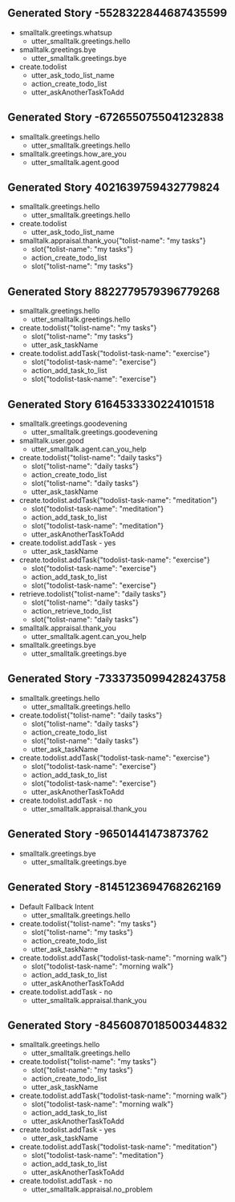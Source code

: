## Generated Story -5528322844687435599
* smalltalk.greetings.whatsup
    - utter_smalltalk.greetings.hello
* smalltalk.greetings.bye
    - utter_smalltalk.greetings.bye 
* create.todolist
    - utter_ask_todo_list_name
    - action_create_todo_list
    - utter_askAnotherTaskToAdd

## Generated Story -6726550755041232838
* smalltalk.greetings.hello
    - utter_smalltalk.greetings.hello
* smalltalk.greetings.how_are_you
    - utter_smalltalk.agent.good

## Generated Story 4021639759432779824
* smalltalk.greetings.hello
    - utter_smalltalk.greetings.hello
* create.todolist
    - utter_ask_todo_list_name
* smalltalk.appraisal.thank_you{"tolist-name": "my tasks"}
    - slot{"tolist-name": "my tasks"}
    - action_create_todo_list
    - slot{"tolist-name": "my tasks"}

## Generated Story 8822779579396779268
* smalltalk.greetings.hello
    - utter_smalltalk.greetings.hello
* create.todolist{"tolist-name": "my tasks"}
    - slot{"tolist-name": "my tasks"}
    - utter_ask_taskName
* create.todolist.addTask{"todolist-task-name": "exercise"}
    - slot{"todolist-task-name": "exercise"}
    - action_add_task_to_list
    - slot{"todolist-task-name": "exercise"}
    
## Generated Story 6164533330224101518
* smalltalk.greetings.goodevening
    - utter_smalltalk.greetings.goodevening
* smalltalk.user.good
    - utter_smalltalk.agent.can_you_help
* create.todolist{"tolist-name": "daily tasks"}
    - slot{"tolist-name": "daily tasks"}
    - action_create_todo_list
    - slot{"tolist-name": "daily tasks"}
    - utter_ask_taskName
* create.todolist.addTask{"todolist-task-name": "meditation"}
    - slot{"todolist-task-name": "meditation"}
    - action_add_task_to_list
    - slot{"todolist-task-name": "meditation"}
    - utter_askAnotherTaskToAdd
* create.todolist.addTask - yes
    - utter_ask_taskName
* create.todolist.addTask{"todolist-task-name": "exercise"}
    - slot{"todolist-task-name": "exercise"}
    - action_add_task_to_list
    - slot{"todolist-task-name": "exercise"}
* retrieve.todolist{"tolist-name": "daily tasks"}
    - slot{"tolist-name": "daily tasks"}
    - action_retrieve_todo_list
    - slot{"tolist-name": "daily tasks"}
* smalltalk.appraisal.thank_you
    - utter_smalltalk.agent.can_you_help
* smalltalk.greetings.bye
    - utter_smalltalk.greetings.bye

## Generated Story -7333735099428243758
* smalltalk.greetings.hello
    - utter_smalltalk.greetings.hello
* create.todolist{"tolist-name": "daily tasks"}
    - slot{"tolist-name": "daily tasks"}
    - action_create_todo_list
    - slot{"tolist-name": "daily tasks"}
    - utter_ask_taskName
* create.todolist.addTask{"todolist-task-name": "exercise"}
    - slot{"todolist-task-name": "exercise"}
    - action_add_task_to_list
    - slot{"todolist-task-name": "exercise"}
    - utter_askAnotherTaskToAdd
* create.todolist.addTask - no
    - utter_smalltalk.appraisal.thank_you

## Generated Story -96501441473873762
* smalltalk.greetings.bye
    - utter_smalltalk.greetings.bye

## Generated Story -8145123694768262169
* Default Fallback Intent
    - utter_smalltalk.greetings.hello
* create.todolist{"tolist-name": "my tasks"}
    - slot{"tolist-name": "my tasks"}
    - action_create_todo_list
    - utter_ask_taskName
* create.todolist.addTask{"todolist-task-name": "morning walk"}
    - slot{"todolist-task-name": "morning walk"}
    - action_add_task_to_list
    - utter_askAnotherTaskToAdd
* create.todolist.addTask - no
    - utter_smalltalk.appraisal.thank_you

## Generated Story -8456087018500344832
* smalltalk.greetings.hello
    - utter_smalltalk.greetings.hello
* create.todolist{"tolist-name": "my tasks"}
    - slot{"tolist-name": "my tasks"}
    - action_create_todo_list
    - utter_ask_taskName
* create.todolist.addTask{"todolist-task-name": "morning walk"}
    - slot{"todolist-task-name": "morning walk"}
    - action_add_task_to_list
    - utter_askAnotherTaskToAdd
* create.todolist.addTask - yes
    - utter_ask_taskName
* create.todolist.addTask{"todolist-task-name": "meditation"}
    - slot{"todolist-task-name": "meditation"}
    - action_add_task_to_list
    - utter_askAnotherTaskToAdd
* create.todolist.addTask - no
    - utter_smalltalk.appraisal.no_problem

